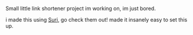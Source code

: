 Small little link shortener project im working on, im just bored.

i made this using [Suri](https://github.com/surishortlink/suri), go check them out! made it insanely easy to set this up.
